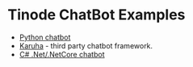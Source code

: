 # Tinode ChatBot Examples

* [Python chatbot](python/)
* [Karuha](https://github.com/Visecy/Karuha) - third party chatbot framework.
* [C# .Net/.NetCore chatbot](https://github.com/tinode/csharpbot)
